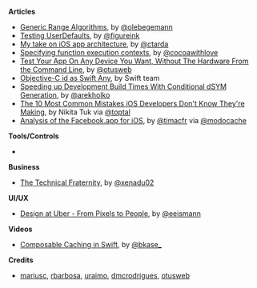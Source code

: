 
**Articles**

* [Generic Range Algorithms](https://oleb.net/blog/2016/10/generic-range-algorithms/), by [@olebegemann](https://twitter.com/olebegemann)
* [Testing UserDefaults](http://www.figure.ink/blog/2016/10/15/testing-userdefaults), by [@figureink](https://twitter.com/figureink)
* [My take on iOS app architecture](http://ctarda.com/2016/10/my-take-on-ios-app-architecture/), by [@ctarda](https://twitter.com/ctarda)
* [Specifying function execution contexts](https://www.cocoawithlove.com/blog/specifying-execution-contexts.html), by [@cocoawithlove](https://twitter.com/cocoawithlove)
* [Test Your App On Any Device You Want, Without The Hardware From the Command Line](http://www.mobdesignapps.fr/blog/2016/10/10/running-your-tests-on-aws-device-farm-from-the-command-line), by [@otusweb](https://twitter.com/otusweb)
* [Objective-C id as Swift Any](https://developer.apple.com/swift/blog/?id=39), by Swift team
* [Speeding up Development Build Times With Conditional dSYM Generation](http://holko.pl/2016/10/18/dsym-debug/), by [@arekholko](https://twitter.com/arekholko)
* [The 10 Most Common Mistakes iOS Developers Don't Know They're Making](https://www.toptal.com/ios/top-ios-development-mistakes), by Nikita Tuk via [@toptal](https://twitter.com/toptal)
* [Analysis of the Facebook.app for iOS](http://blog.timac.org/?p=1303), by [@timacfr](https://twitter.com/timacfr) via [@modocache](https://twitter.com/modocache)


**Tools/Controls**

*

**Business**

* [The Technical Fraternity](http://www.russbishop.net/the-technical-fraternity), by [@xenadu02](https://twitter.com/xenadu02)

**UI/UX**

* [Design at Uber - From Pixels to People](https://medium.com/uber-design/from-pixels-to-people-2a90dafac25d), by [@eeismann](https://twitter.com/eeismann)

**Videos**

* [Composable Caching in Swift](https://www.youtube.com/watch?v=8uqXuEZLyUU), by [@bkase_](https://twitter.com/bkase_)

**Credits**

* [mariusc](https://mariusc.github.com), [rbarbosa](https://github.com/rbarbosa), [uraimo](https://github.com/uraimo), [dmcrodrigues](https://github.com/dmcrodrigues), [otusweb](https://github.com/otusweb)

